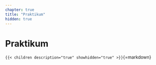 ```yaml
---
chapter: true
title: "Praktikum"
hidden: true
---
```



# Praktikum


`{{< children description="true" showhidden="true" >}}`{=markdown}
